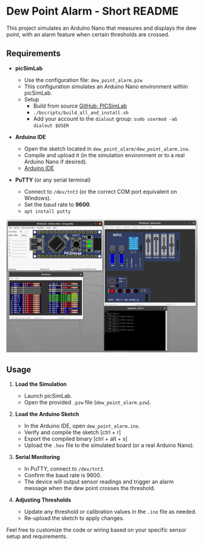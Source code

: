 # Dew Point Alarm - Short README

This project simulates an Arduino Nano that measures and displays the dew point, with an alarm feature when certain thresholds are crossed.

## Requirements

- **picSimLab**  
  - Use the configuration file: `dew_point_alarm.pzw`  
  - This configuration simulates an Arduino Nano environment within picSimLab.
  - Setup
    - Build from source [GitHub: PICSimLab](https://github.com/lcgamboa/picsimlab)
    - `./bscripts/build_all_and_install.sh`
    - Add your account to the `dialout` group: `sudo usermod -aG dialout $USER`

- **Arduino IDE**  
  - Open the sketch located in `dew_point_alarm/dew_point_alarm.ino`.  
  - Compile and upload it (in the simulation environment or to a real Arduino Nano if desired).
  - [Arduino IDE](https://www.arduino.cc/en/software)

- **PuTTY** (or any serial terminal)  
  - Connect to `/dev/tnt3` (or the correct COM port equivalent on Windows).  
  - Set the baud rate to **9600**.
  - `apt install putty`

![Screenshot PICSimLab](doc/image/Screenshot_PICSimLab.png)

## Usage

1. **Load the Simulation**  
   - Launch picSimLab.  
   - Open the provided `.pzw` file (`dew_point_alarm.pzw`).  

2. **Load the Arduino Sketch**  
   - In the Arduino IDE, open `dew_point_alarm.ino`.  
   - Verify and compile the sketch [ctrl + r]
   - Export the compiled binary [ctrl + alt + s]
   - Upload the `.hex` file to the simulated board (or a real Arduino Nano).  

3. **Serial Monitoring**  
   - In PuTTY, connect to `/dev/tnt3`.  
   - Confirm the baud rate is 9600.  
   - The device will output sensor readings and trigger an alarm message when the dew point crosses the threshold.

4. **Adjusting Thresholds**  
   - Update any threshold or calibration values in the `.ino` file as needed.  
   - Re-upload the sketch to apply changes.

Feel free to customize the code or wiring based on your specific sensor setup and requirements.  